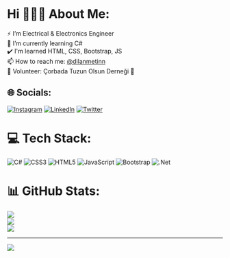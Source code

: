 # Hi 🙋🏼‍♀️ About Me:
⚡ I’m Electrical & Electronics Engineer<br>🌱 I’m currently learning C# <br>✔️ I'm learned HTML, CSS, Bootstrap, JS<br>📫 How to reach me: <a href="https://twitter.com/dilanmetinn">@dilanmetinn</a>  <br>🦺 Volunteer: Çorbada Tuzun Olsun Derneği 🥣


## 🌐 Socials:
[![Instagram](https://img.shields.io/badge/Instagram-%23E4405F.svg?logo=Instagram&logoColor=white)](https://instagram.com/dlnmetin) [![LinkedIn](https://img.shields.io/badge/LinkedIn-%230077B5.svg?logo=linkedin&logoColor=white)](https://linkedin.com/in/dilanmetin) [![Twitter](https://img.shields.io/badge/Twitter-%231DA1F2.svg?logo=Twitter&logoColor=white)](https://twitter.com/dilanmetinn) 

# 💻 Tech Stack:
![C#](https://img.shields.io/badge/c%23-%23239120.svg?style=for-the-badge&logo=c-sharp&logoColor=white) ![CSS3](https://img.shields.io/badge/css3-%231572B6.svg?style=for-the-badge&logo=css3&logoColor=white) ![HTML5](https://img.shields.io/badge/html5-%23E34F26.svg?style=for-the-badge&logo=html5&logoColor=white) ![JavaScript](https://img.shields.io/badge/javascript-%23323330.svg?style=for-the-badge&logo=javascript&logoColor=%23F7DF1E) ![Bootstrap](https://img.shields.io/badge/bootstrap-%23563D7C.svg?style=for-the-badge&logo=bootstrap&logoColor=white) ![.Net](https://img.shields.io/badge/.NET-5C2D91?style=for-the-badge&logo=.net&logoColor=white) 
# 📊 GitHub Stats:
![](https://github-readme-stats.vercel.app/api?username=dilanmetin&theme=dark&hide_border=false&include_all_commits=false&count_private=false)<br/>
![](https://github-readme-streak-stats.herokuapp.com/?user=dilanmetin&theme=dark&hide_border=false)<br/>
![](https://github-readme-stats.vercel.app/api/top-langs/?username=dilanmetin&theme=dark&hide_border=false&include_all_commits=false&count_private=false&layout=compact)

---
[![](https://visitcount.itsvg.in/api?id=dilanmetin&icon=7&color=1)](https://visitcount.itsvg.in)

<!-- Proudly created with GPRM ( https://gprm.itsvg.in ) -->
